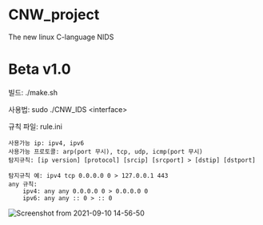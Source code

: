 # CNW_project

The new linux C-language NIDS



# Beta v1.0

빌드: ./make.sh

사용법: sudo ./CNW_IDS \<interface\>

규칙 파일: rule.ini
  ```
  사용가능 ip: ipv4, ipv6
  사용가능 프로토콜: arp(port 무시), tcp, udp, icmp(port 무시)
  탐지규칙: [ip version] [protocol] [srcip] [srcport] > [dstip] [dstport]
  
  탐지규칙 예: ipv4 tcp 0.0.0.0 0 > 127.0.0.1 443
  any 규칙:
      ipv4: any any 0.0.0.0 0 > 0.0.0.0 0
      ipv6: any any :: 0 > :: 0
  ```

![Screenshot from 2021-09-10 14-56-50](https://user-images.githubusercontent.com/66502982/132806783-797209e6-133e-4d91-b9f2-1a3acae10942.png)

